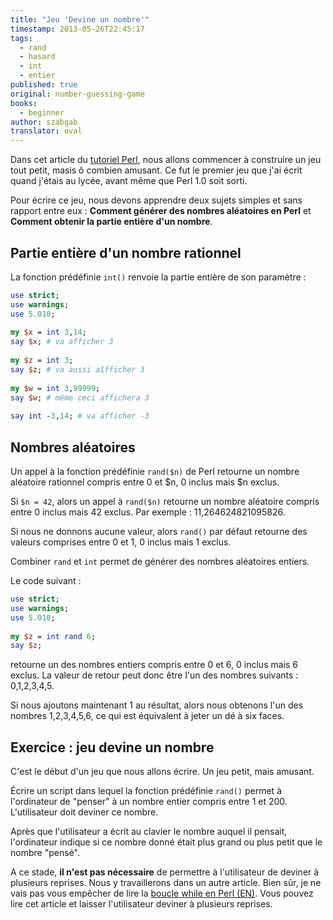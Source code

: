 ```yaml
---
title: "Jeu 'Devine un nombre'"
timestamp: 2013-05-26T22:45:17
tags:
  - rand
  - hasard
  - int
  - entier
published: true
original: number-guessing-game
books:
  - beginner
author: szabgab
translator: oval
---
```



Dans cet article du [tutoriel Perl](/perl-tutorial), nous allons commencer à construire un jeu tout petit, masis ô combien amusant.
Ce fut le premier jeu que j'ai écrit quand j'étais au lycée, avant même que Perl 1.0 soit sorti.


Pour écrire ce jeu, nous devons apprendre deux sujets simples et sans rapport entre eux :
<b>Comment générer des nombres aléatoires en Perl</b> et
<b>Comment obtenir la partie entière d'un nombre</b>.

## Partie entière d'un nombre rationnel

La fonction prédéfinie `int()` renvoie la partie entière de son paramètre :

```perl
use strict;
use warnings;
use 5.010;
 
my $x = int 3,14;
say $x; # va afficher 3
 
my $z = int 3;
say $z; # va aussi a1fficher 3
 
my $w = int 3,99999;
say $w; # même ceci affichera 3
 
say int -3,14; # va afficher -3
```

## Nombres aléatoires

Un appel à la fonction prédéfinie `rand($n)` de Perl retourne un nombre aléatoire rationnel compris entre 0 et $n, 0 inclus mais $n exclus.

Si `$n = 42`, alors un appel à `rand($n)` retourne un nombre aléatoire compris entre 0 inclus mais 42 exclus. Par exemple : 11,264624821095826.

Si nous ne donnons aucune valeur, alors `rand()` par défaut retourne des valeurs comprises entre 0 et 1, 0 inclus mais 1 exclus.

Combiner `rand` et `int` permet de générer des nombres aléatoires entiers.

Le code suivant :

```perl
use strict;
use warnings;
use 5.010;
 
my $z = int rand 6;
say $z;
```

retourne un des nombres entiers compris entre 0 et 6, 0 inclus mais 6 exclus. La valeur de retour peut donc être l'un des nombres suivants : 0,1,2,3,4,5.

Si nous ajoutons maintenant 1 au résultat, alors nous obtenons l'un des nombres 1,2,3,4,5,6, ce qui est équivalent à jeter un dé à six faces.

## Exercice : jeu devine un nombre

C'est le début d'un jeu que nous allons écrire. Un jeu petit, mais amusant.

Écrire un script dans lequel la fonction prédéfinie `rand()` permet à l'ordinateur de "penser" à un nombre entier compris entre 1 et 200. L'utilisateur doit deviner ce nombre.

Après que l'utilisateur a écrit au clavier le nombre auquel il pensait, l'ordinateur indique si ce nombre donné était plus grand ou plus petit que le nombre "pensé".

A ce stade, <b>il n'est pas nécessaire</b> de permettre à l'utilisateur de deviner à plusieurs reprises.
Nous y travaillerons dans un autre article. Bien sûr, je ne vais pas vous empêcher de lire la [boucle while en Perl (EN)](https://perlmaven.com/while-loop).
Vous pouvez lire cet article et laisser l'utilisateur deviner à plusieurs reprises.
